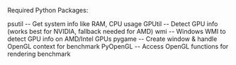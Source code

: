 Required Python Packages:

psutil --	Get system info like RAM, CPU usage
GPUtil --	Detect GPU info (works best for NVIDIA, fallback needed for AMD)
wmi -- Windows WMI to detect GPU info on AMD/Intel GPUs
pygame -- Create window & handle OpenGL context for benchmark
PyOpenGL -- Access OpenGL functions for rendering benchmark
